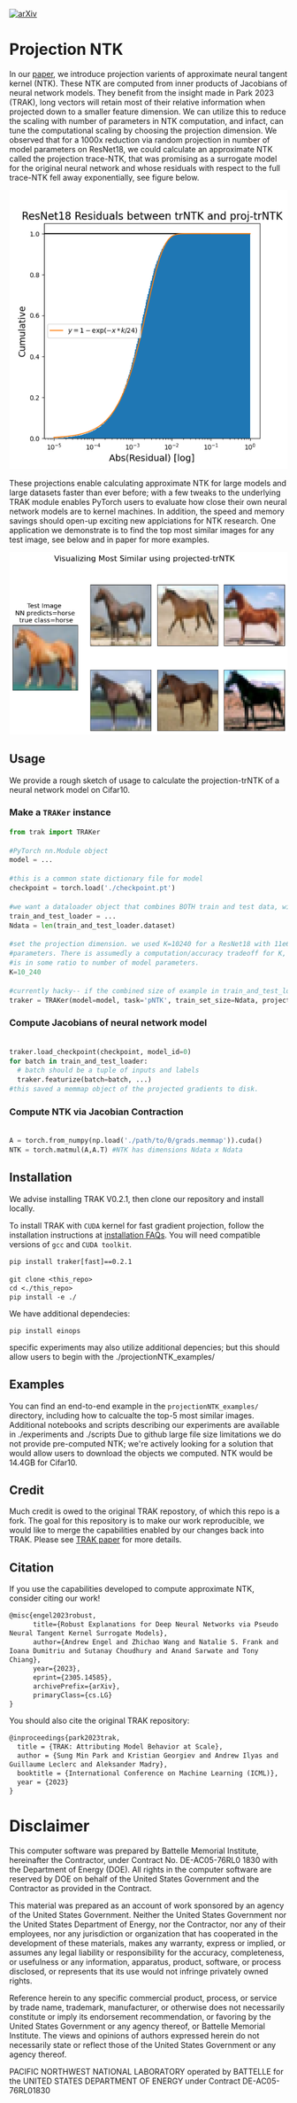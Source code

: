 [![arXiv](https://img.shields.io/badge/arXiv-2305.14585-b31b1b.svg?style=flat-square)](https://arxiv.org/abs/2305.14585)

# Projection NTK

In our [paper](https://arxiv.org/abs/2305.14585), we introduce projection varients of approximate neural tangent kernel (NTK).
These NTK are computed from inner products of Jacobians of neural network models. They benefit from the insight made in Park 2023 (TRAK), long vectors will retain most of their relative information when projected down to a smaller feature dimension. We can utilize this to reduce the scaling with number of parameters in NTK computation, and infact, can tune the computational scaling by choosing the projection dimension. We observed that for a 1000x reduction via random projection in number of model parameters on ResNet18, we could calculate an approximate NTK called the projection trace-NTK, that was promising as a surrogate model for the original neural network and whose residuals with respect to the full trace-NTK fell away exponentially, see figure below.

![Residuals figure](./TRAKdocs/assets/ResNet18_residuals.png)

These projections enable calculating approximate NTK for large models and large datasets
faster than ever before; with a few tweaks to the underlying TRAK module enables PyTorch users to 
evaluate how close their own neural network models are to kernel machines. In addition, the speed and memory
savings should open-up exciting new applciations for NTK research. One application we demonstrate is to find
the top most similar images for any test image, see below and in paper for more examples.

![Most Similar figure](./TRAKdocs/assets/5mostsimilar.png)

## Usage

We provide a rough sketch of usage to calculate the projection-trNTK of a neural network model on Cifar10.

### Make a `TRAKer` instance

```python
from trak import TRAKer

#PyTorch nn.Module object
model = ...

#this is a common state dictionary file for model
checkpoint = torch.load('./checkpoint.pt') 

#we want a dataloader object that combines BOTH train and test data, with shuffle=False
train_and_test_loader = ...
Ndata = len(train_and_test_loader.dataset)

#set the projection dimension. we used K=10240 for a ResNet18 with 11e6 model
#parameters. There is assumedly a computation/accuracy tradeoff for K, that probably
#is in some ratio to number of model parameters. 
K=10_240

#currently hacky-- if the combined size of example in train_and_test_loader = ABC then:
traker = TRAKer(model=model, task='pNTK', train_set_size=Ndata, projection_dim=K)
```

### Compute Jacobians of neural network model

```python

traker.load_checkpoint(checkpoint, model_id=0)
for batch in train_and_test_loader:
  # batch should be a tuple of inputs and labels
  traker.featurize(batch=batch, ...)
#this saved a memmap object of the projected gradients to disk.
```

### Compute NTK via Jacobian Contraction

```python

A = torch.from_numpy(np.load('./path/to/0/grads.memmap')).cuda()
NTK = torch.matmul(A,A.T) #NTK has dimensions Ndata x Ndata
```

## Installation

We advise installing TRAK V0.2.1, then clone our repository and install locally.

To install TRAK with `CUDA` kernel for fast gradient projection, follow the installation instructions at
[installation FAQs](https://trak.readthedocs.io/en/latest/install.html). You will need compatible versions
of `gcc` and `CUDA toolkit`. 

```
pip install traker[fast]==0.2.1

git clone <this_repo>
cd <./this_repo>
pip install -e ./
```
We have additional dependecies:
```
pip install einops
```
specific experiments may also utilize additional depencies; but this should allow users to begin with the ./projectionNTK_examples/

## Examples
You can find an end-to-end example in the `projectionNTK_examples/` directory, including how to calcualte the top-5 most similar images.
Additional notebooks and scripts describing our experiments are available in ./experiments and ./scripts
Due to github large file size limitations we do not provide pre-computed NTK; we're actively looking for a solution that would allow
users to download the objects we computed. NTK would be 14.4GB for Cifar10.

## Credit
Much credit is owed to the original TRAK repostory, of which this repo is a fork. The goal for this repository is to make our work reproducible, we would like to merge the capabilities enabled by our changes back into TRAK. Please see [TRAK paper](https://arxiv.org/abs/2303.14186) for more details. 

## Citation
If you use the capabilities developed to compute approximate NTK, consider citing our work!
```
@misc{engel2023robust,
      title={Robust Explanations for Deep Neural Networks via Pseudo Neural Tangent Kernel Surrogate Models}, 
      author={Andrew Engel and Zhichao Wang and Natalie S. Frank and Ioana Dumitriu and Sutanay Choudhury and Anand Sarwate and Tony Chiang},
      year={2023},
      eprint={2305.14585},
      archivePrefix={arXiv},
      primaryClass={cs.LG}
}
```
You should also cite the original TRAK repository:
```
@inproceedings{park2023trak,
  title = {TRAK: Attributing Model Behavior at Scale},
  author = {Sung Min Park and Kristian Georgiev and Andrew Ilyas and Guillaume Leclerc and Aleksander Madry},
  booktitle = {International Conference on Machine Learning (ICML)},
  year = {2023}
}
```

# Disclaimer

This computer software was prepared by Battelle Memorial Institute, hereinafter the Contractor, under Contract No. DE-AC05-76RL0 1830 with the Department of Energy (DOE). All rights in the computer software are reserved by DOE on behalf of the United States Government and the Contractor as provided in the Contract. 

This material was prepared as an account of work sponsored by an agency of the United States Government. Neither the United States Government nor the United States Department of Energy, nor the Contractor, nor any of their employees, nor any jurisdiction or organization that has cooperated in the development of these materials, makes any warranty, express or implied, or assumes any legal liability or responsibility for the accuracy, completeness, or usefulness or any information, apparatus, product, software, or process disclosed, or represents that its use would not infringe privately owned rights.

Reference herein to any specific commercial product, process, or service by trade name, trademark, manufacturer, or otherwise does not necessarily constitute or imply its endorsement recommendation, or favoring by the United States Government or any agency thereof, or Battelle Memorial Institute. The views and opinions of authors expressed herein do not necessarily state or reflect those of the United States Government or any agency thereof.

PACIFIC NORTHWEST NATIONAL LABORATORY operated by BATTELLE for the UNITED STATES DEPARTMENT OF ENERGY under Contract DE-AC05-76RL01830